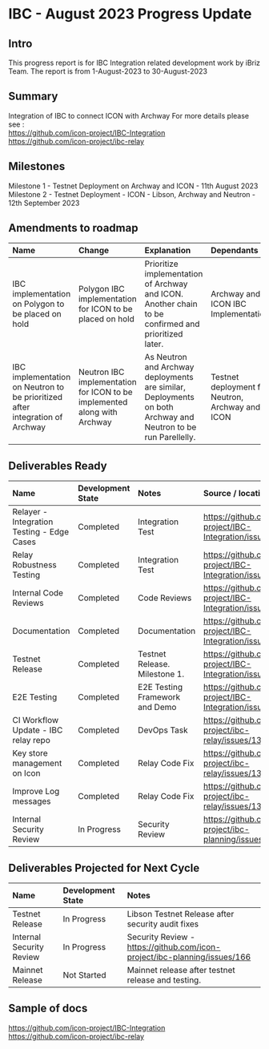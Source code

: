 # IBC - August 2023 Progress Update

## Intro
This progress report is for IBC Integration related development work by iBriz Team. The report is from  1-August-2023 to 30-August-2023

## Summary
Integration of IBC to connect ICON with Archway
For more details please see : <br>
https://github.com/icon-project/IBC-Integration <br>
https://github.com/icon-project/ibc-relay

## Milestones
Milestone 1 - Testnet Deployment on Archway and ICON - 11th August 2023
Milestone 2 - Testnet Deployment - ICON - Libson, Archway and Neutron - 12th September 2023

## Amendments to roadmap

| Name  | Change | Explanation | Dependants |
| :-----| :-------| :----------| :----------|
| IBC implementation on Polygon to be placed on hold | Polygon IBC implementation for ICON to be placed on hold | Prioritize implementation of Archway and ICON. Another chain to be confirmed and prioritized later. | Archway and ICON IBC Implementation |
| IBC implementation on Neutron to be prioritized after integration of Archway | Neutron IBC implementation for ICON to be implemented along with Archway | As Neutron and Archway deployments are similar, Deployments on both Archway and Neutron to be run Parellelly. | Testnet deployment for Neutron, Archway and ICON |


## Deliverables Ready

| Name | Development State | Notes | Source / location |
|:----- |:------------------ | :----| :----------------| 
| Relayer - Integration Testing - Edge Cases | Completed | Integration Test | https://github.com/icon-project/IBC-Integration/issues/467 |
| Relay Robustness Testing | Completed | Integration Test | https://github.com/icon-project/IBC-Integration/issues/460 |
| Internal Code Reviews | Completed | Code Reviews | https://github.com/icon-project/IBC-Integration/issues/471 |
| Documentation | Completed | Documentation | https://github.com/icon-project/IBC-Integration/issues/113 |
| Testnet Release | Completed | Testnet Release. Milestone 1. | https://github.com/icon-project/IBC-Integration/issues/76 |
| E2E Testing | Completed | E2E Testing Framework and Demo | https://github.com/icon-project/IBC-Integration/issues/75 |
| CI Workflow Update - IBC relay repo | Completed | DevOps Task | https://github.com/icon-project/ibc-relay/issues/136 |
| Key store management on Icon | Completed | Relay Code Fix | https://github.com/icon-project/ibc-relay/issues/138 |
| Improve Log messages | Completed | Relay Code Fix | https://github.com/icon-project/ibc-relay/issues/133 |
| Internal Security Review | In Progress | Security Review | https://github.com/icon-project/ibc-planning/issues/166 |


## Deliverables Projected for Next Cycle


| Name | Development State | Notes |
|:-----|:------------------|:-----|
| Testnet Release | In Progress | Libson Testnet Release after security audit fixes|
| Internal Security Review | In Progress | Security Review - https://github.com/icon-project/ibc-planning/issues/166 |
| Mainnet Release | Not Started | Mainnet release after testnet release and testing. |


## Sample of docs
https://github.com/icon-project/IBC-Integration <br>
https://github.com/icon-project/ibc-relay
